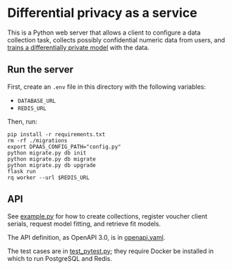 # Differential privacy as a service

This is a Python web server that allows a client to configure a data collection task, collects possibly confidential numeric data from users, and [trains a differentially private model](https://diffprivlib.readthedocs.io/en/latest/) with the data.

## Run the server

First, create an `.env` file in this directory with the following variables:
- `DATABASE_URL`
- `REDIS_URL`

Then, run:

```
pip install -r requirements.txt
rm -rf ./migrations
export DPAAS_CONFIG_PATH="config.py"
python migrate.py db init
python migrate.py db migrate
python migrate.py db upgrade
flask run
rq worker --url $REDIS_URL
```

## API

See [example.py](https://github.com/scottcwang/dpaas/blob/master/example.py) for how to create collections, register voucher client serials, request model fitting, and retrieve fit models.

The API definition, as OpenAPI 3.0, is in [openapi.yaml](https://github.com/scottcwang/dpaas/blob/master/openapi.yaml).

The test cases are in [test_pytest.py](https://github.com/scottcwang/dpaas/blob/master/test_pytest.py); they require Docker be installed in which to run PostgreSQL and Redis.
